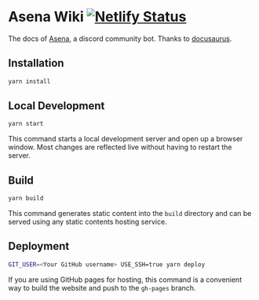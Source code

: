 # Asena Wiki [![Netlify Status](https://api.netlify.com/api/v1/badges/da21a850-a44d-43d3-8d5b-9fbba2c06eda/deploy-status)](https://app.netlify.com/sites/asena-wiki/deploys)

The docs of [Asena](https://github.com/anilmisirlioglu/Asena), a discord community bot. Thanks to [docusaurus](https://docusaurus.io/).

## Installation

```sh
yarn install
```

## Local Development

```sh
yarn start
```

This command starts a local development server and open up a browser window. Most changes are reflected live without having to restart the server.

## Build

```sh
yarn build
```

This command generates static content into the `build` directory and can be served using any static contents hosting service.

## Deployment

```sh
GIT_USER=<Your GitHub username> USE_SSH=true yarn deploy
```

If you are using GitHub pages for hosting, this command is a convenient way to build the website and push to the `gh-pages` branch.
